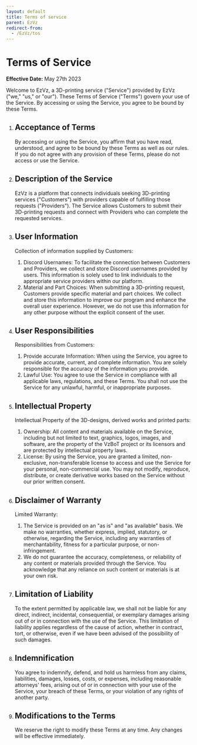 ```yaml
---
layout: default
title: Terms of service
parent: EzVz
redirect-from:
  - /EzVz/tos
---
```


# Terms of Service

**Effective Date:** May 27th 2023

Welcome to EzVz, a 3D-printing service ("Service") provided by EzVz ("we," "us," or "our"). These Terms of Service ("Terms") govern your use of the Service. By accessing or using the Service, you agree to be bound by these Terms.

1. ## Acceptance of Terms

    By accessing or using the Service, you affirm that you have read, understood, and agree to be bound by these Terms as well as our rules. If you do not agree with any provision of these Terms, please do not access or use the Service.

2. ## Description of the Service

    EzVz is a platform that connects individuals seeking 3D-printing services ("Customers") with providers capable of fulfilling those requests ("Providers"). The Service allows Customers to submit their 3D-printing requests and connect with Providers who can complete the requested services.

3. ## User Information

    Collection of information supplied by Customers:

    1. Discord Usernames: To facilitate the connection between Customers and Providers, we collect and store Discord usernames provided by users. This information is solely used to link individuals to the appropriate service providers within our platform.
    2. Material and Part Choices: When submitting a 3D-printing request, Customers provide specific material and part choices. We collect and store this information to improve our program and enhance the overall user experience. However, we do not use this information for any other purpose without the explicit consent of the user.

4. ## User Responsibilities

    Responsibilities from Customers:

    1. Provide accurate Information: When using the Service, you agree to provide accurate, current, and complete information. You are solely responsible for the accuracy of the information you provide.
    2. Lawful Use: You agree to use the Service in compliance with all applicable laws, regulations, and these Terms. You shall not use the Service for any unlawful, harmful, or inappropriate purposes.

5. ## Intellectual Property

    Intellectual Property of the 3D-designs, derived works and printed parts:

    1. Ownership: All content and materials available on the Service, including but not limited to text, graphics, logos, images, and software, are the property of the VzBoT project or its licensors and are protected by intellectual property laws.
    2. License: By using the Service, you are granted a limited, non-exclusive, non-transferable license to access and use the Service for your personal, non-commercial use. You may not modify, reproduce, distribute, or create derivative works based on the Service without our prior written consent.

6. ## Disclaimer of Warranty

    Limited Warranty:

    1. The Service is provided on an "as is" and "as available" basis. We make no warranties, whether express, implied, statutory, or otherwise, regarding the Service, including any warranties of merchantability, fitness for a particular purpose, or non-infringement.
    2. We do not guarantee the accuracy, completeness, or reliability of any content or materials provided through the Service. You acknowledge that any reliance on such content or materials is at your own risk.

7. ## Limitation of Liability

    To the extent permitted by applicable law, we shall not be liable for any direct, indirect, incidental, consequential, or exemplary damages arising out of or in connection with the use of the Service. This limitation of liability applies regardless of the cause of action, whether in contract, tort, or otherwise, even if we have been advised of the possibility of such damages.

8. ## Indemnification

    You agree to indemnify, defend, and hold us harmless from any claims, liabilities, damages, losses, costs, or expenses, including reasonable attorneys' fees, arising out of or in connection with your use of the Service, your breach of these Terms, or your violation of any rights of another party.

9. ## Modifications to the Terms

    We reserve the right to modify these Terms at any time. Any changes will be effective immediately.
